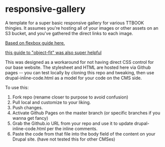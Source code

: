 # responsive-gallery
A template for a super basic responsive gallery for various TTBOOK thingies. It assumes you're hosting all of your images or other assets on an S3 bucket, and you've gathered the direct links to each image.

[Based on flexbox guide here.](https://www.taniarascia.com/how-to-build-a-responsive-image-gallery-with-flexbox/)

[this guide to "object-fit" was also super helpful](https://alligator.io/css/cropping-images-object-fit/)

This was designed as a workaround for not having direct CSS control for our base website. The stylesheet and HTML are hosted here via Github pages -- you can test locally by cloning this repo and tweaking, then use drupal-inline-code.html as a model for your code on the CMS side.

To use this:
1. Fork repo (rename closer to purpose to avoid confusion)
2. Pull local and customize to your liking.
3. Push changes.
4. Activate Github Pages on the master branch (or specific branches if you wanna get fancy)
5. Grab the Github.io URL from your repo and use it to update drupal-inline-code.html per the inline comments.
5. Paste the code from that file into the body field of the content on your Drupal site. (have not tested this for other CMSes)
